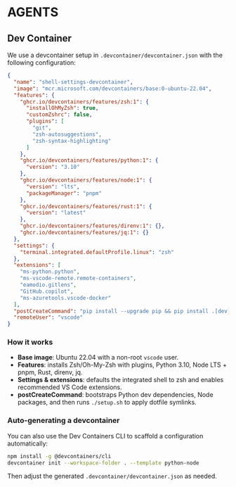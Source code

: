 # AGENTS

## Dev Container

We use a devcontainer setup in `.devcontainer/devcontainer.json` with the following configuration:

```json
{
  "name": "shell-settings-devcontainer",
  "image": "mcr.microsoft.com/devcontainers/base:0-ubuntu-22.04",
  "features": {
    "ghcr.io/devcontainers/features/zsh:1": {
      "installOhMyZsh": true,
      "customZshrc": false,
      "plugins": [
        "git",
        "zsh-autosuggestions",
        "zsh-syntax-highlighting"
      ]
    },
    "ghcr.io/devcontainers/features/python:1": {
      "version": "3.10"
    },
    "ghcr.io/devcontainers/features/node:1": {
      "version": "lts",
      "packageManager": "pnpm"
    },
    "ghcr.io/devcontainers/features/rust:1": {
      "version": "latest"
    },
    "ghcr.io/devcontainers/features/direnv:1": {},
    "ghcr.io/devcontainers/features/jq:1": {}
  },
  "settings": {
    "terminal.integrated.defaultProfile.linux": "zsh"
  },
  "extensions": [
    "ms-python.python",
    "ms-vscode-remote.remote-containers",
    "eamodio.gitlens",
    "GitHub.copilot",
    "ms-azuretools.vscode-docker"
  ],
  "postCreateCommand": "pip install --upgrade pip && pip install .[dev] && pnpm install && ./setup.sh",
  "remoteUser": "vscode"
}
```

### How it works

- **Base image**: Ubuntu 22.04 with a non-root `vscode` user.
- **Features**: installs Zsh/Oh-My-Zsh with plugins, Python 3.10, Node LTS + pnpm, Rust, direnv, jq.
- **Settings & extensions**: defaults the integrated shell to zsh and enables recommended VS Code extensions.
- **postCreateCommand**: bootstraps Python dev dependencies, Node packages, and then runs `./setup.sh` to apply dotfile symlinks.

### Auto-generating a devcontainer

You can also use the Dev Containers CLI to scaffold a configuration automatically:

```bash
npm install -g @devcontainers/cli
devcontainer init --workspace-folder . --template python-node
```

Then adjust the generated `.devcontainer/devcontainer.json` as needed.